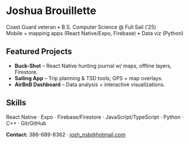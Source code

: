 # Joshua Brouillette

Coast Guard veteran • B.S. Computer Science @ Full Sail (’25)  
Mobile + mapping apps (React Native/Expo, Firebase) • Data viz (Python)

## Featured Projects
- **Buck-Shot** – React Native hunting journal w/ maps, offline layers, Firestore.
- **Sailing App** – Trip planning & TSD tools; GPS + map overlays.
- **AirBnB Dashboard** – Data analysis + interactive visualizations.

## Skills
React Native · Expo · Firebase/Firestore · JavaScript/TypeScript · Python · C++ · Git/GitHub

**Contact:** 386-689-8362 · josh_nsb@hotmail.com

<!--
**Peepkiller/Peepkiller** is a ✨ _special_ ✨ repository because its `README.md` (this file) appears on your GitHub profile.
